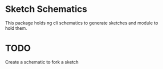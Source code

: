 # Sketch Schematics
This package holds ng cli schematics to generate sketches and module to hold them. 

# TODO
Create a schematic to fork a sketch